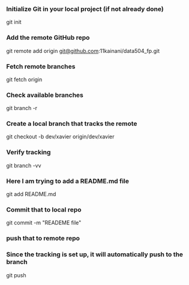### Initialize Git in your local project (if not already done)
git init
### Add the remote GitHub repo
git remote add origin git@github.com:11kainani/data504_fp.git
### Fetch remote branches
git fetch origin
### Check available branches
git branch -r
### Create a local branch that tracks the remote
git checkout -b dev/xavier origin/dev/xavier
### Verify tracking
git branch -vv
### Here I am trying to add a README.md file
git add README.md
### Commit that to local repo
git commit -m "READEME file"
### push that to remote repo
### Since the tracking is set up, it will automatically push to the branch
git push